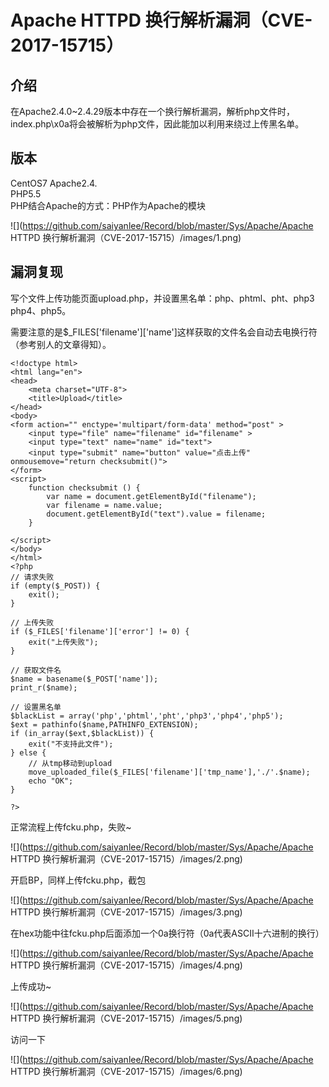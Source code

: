 # Apache HTTPD 换行解析漏洞（CVE-2017-15715）

## 介绍
在Apache2.4.0~2.4.29版本中存在一个换行解析漏洞，解析php文件时，index.php\x0a将会被解析为php文件，因此能加以利用来绕过上传黑名单。

## 版本
CentOS7
Apache2.4.\
PHP5.5\
PHP结合Apache的方式：PHP作为Apache的模块

![](https://github.com/saiyanlee/Record/blob/master/Sys/Apache/Apache HTTPD 换行解析漏洞（CVE-2017-15715）/images/1.png)

## 漏洞复现
写个文件上传功能页面upload.php，并设置黑名单：php、phtml、pht、php3 php4、php5。

需要注意的是$_FILES['filename']['name']这样获取的文件名会自动去电换行符（参考别人的文章得知）。

```
<!doctype html>
<html lang="en">
<head>
    <meta charset="UTF-8">
    <title>Upload</title>
</head>
<body>
<form action="" enctype='multipart/form-data' method="post" >
    <input type="file" name="filename" id="filename" >
    <input type="text" name="name" id="text">
    <input type="submit" name="button" value="点击上传" onmousemove="return checksubmit()">
</form>
<script>
    function checksubmit () {
        var name = document.getElementById("filename");
        var filename = name.value;
        document.getElementById("text").value = filename;
    }

</script>
</body>
</html>
<?php
// 请求失败
if (empty($_POST)) {
    exit();
}

// 上传失败
if ($_FILES['filename']['error'] != 0) {
    exit("上传失败");
}

// 获取文件名
$name = basename($_POST['name']);
print_r($name);

// 设置黑名单
$blackList = array('php','phtml','pht','php3','php4','php5');
$ext = pathinfo($name,PATHINFO_EXTENSION);
if (in_array($ext,$blackList)) {
    exit("不支持此文件");
} else {
    // 从tmp移动到upload
    move_uploaded_file($_FILES['filename']['tmp_name'],'./'.$name);
    echo "OK";
}

?>
```

正常流程上传fcku.php，失败~

![](https://github.com/saiyanlee/Record/blob/master/Sys/Apache/Apache HTTPD 换行解析漏洞（CVE-2017-15715）/images/2.png)

开启BP，同样上传fcku.php，截包

![](https://github.com/saiyanlee/Record/blob/master/Sys/Apache/Apache HTTPD 换行解析漏洞（CVE-2017-15715）/images/3.png)

在hex功能中往fcku.php后面添加一个0a换行符（0a代表ASCII十六进制的换行）

![](https://github.com/saiyanlee/Record/blob/master/Sys/Apache/Apache HTTPD 换行解析漏洞（CVE-2017-15715）/images/4.png)

上传成功~

![](https://github.com/saiyanlee/Record/blob/master/Sys/Apache/Apache HTTPD 换行解析漏洞（CVE-2017-15715）/images/5.png)

访问一下

![](https://github.com/saiyanlee/Record/blob/master/Sys/Apache/Apache HTTPD 换行解析漏洞（CVE-2017-15715）/images/6.png)

